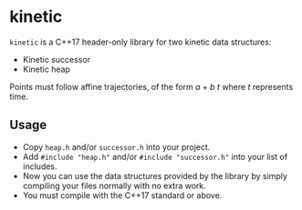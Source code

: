 # kinetic

`kinetic` is a C++17 header-only library for two kinetic data structures:

* Kinetic successor
* Kinetic heap

Points must follow affine trajectories, of the form *a* + *b* *t*
where *t* represents time.

## Usage

* Copy `heap.h` and/or `successor.h` into your project.
* Add `#include "heap.h"` and/or `#include "successor.h"`
  into your list of includes.
* Now you can use the data structures provided by the library
  by simply compiling your files normally with no extra work.
* You must compile with the C++17 standard or above.
